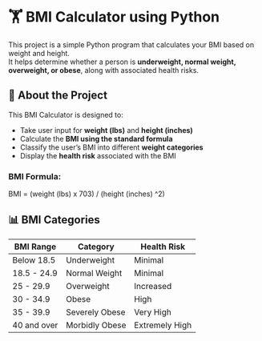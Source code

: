 # 🏋️ BMI Calculator using Python

This project is a simple Python program that calculates your BMI based on weight and height.  
It helps determine whether a person is **underweight, normal weight, overweight, or obese**, along with associated health risks.

## 📖 About the Project
This BMI Calculator is designed to:
- Take user input for **weight (lbs)** and **height (inches)**
- Calculate the **BMI using the standard formula**
- Classify the user’s BMI into different **weight categories**
- Display the **health risk** associated with the BMI

### **BMI Formula:**

BMI = (weight (lbs) x 703) / (height (inches) ^2)

## 📊 BMI Categories
| BMI Range   | Category         | Health Risk         |
|-------------|------------------|---------------------|
| Below 18.5  | Underweight      | Minimal             |
| 18.5 - 24.9 | Normal Weight    | Minimal             |
| 25 - 29.9   | Overweight       | Increased           |
| 30 - 34.9   | Obese            | High                |
| 35 - 39.9   | Severely Obese   | Very High           |
| 40 and over | Morbidly Obese   | Extremely High      |

